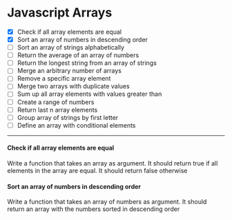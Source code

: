 # Javascript Arrays

- [x] Check if all array elements are equal
- [x] Sort an array of numbers in descending order
- [ ] Sort an array of strings alphabetically
- [ ] Return the average of an array of numbers
- [ ] Return the longest string from an array of strings
- [ ] Merge an arbitrary number of arrays
- [ ] Remove a specific array element
- [ ] Merge two arrays with duplicate values
- [ ] Sum up all array elements with values greater than
- [ ] Create a range of numbers
- [ ] Return last n array elements
- [ ] Group array of strings by first letter
- [ ] Define an array with conditional elements

***

#### Check if all array elements are equal
Write a function that takes an array as argument. It should return true if all elements in the array are equal. It should return false otherwise

#### Sort an array of numbers in descending order
Write a function that takes an array of numbers as argument. It should return an array with the numbers sorted in descending order